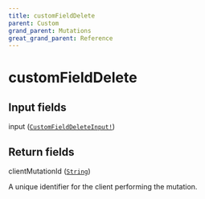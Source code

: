 ```yaml
---
title: customFieldDelete
parent: Custom
grand_parent: Mutations
great_grand_parent: Reference
---
```


# customFieldDelete

## Input fields

<div class="field-entry ">
  <span id="input" class="field-name anchored">input (<code><a href="/docs/reference/input_object/customfielddeleteinput">CustomFieldDeleteInput!</a></code>)</span>

  <div class="description-wrapper">

  </div>
</div>

## Return fields

<div class="field-entry ">
  <span id="clientmutationid" class="field-name anchored">clientMutationId (<code><a href="/docs/reference/scalar/string">String</a></code>)</span>

  <div class="description-wrapper">
   <p>A unique identifier for the client performing the mutation.</p>

  </div>
</div>

